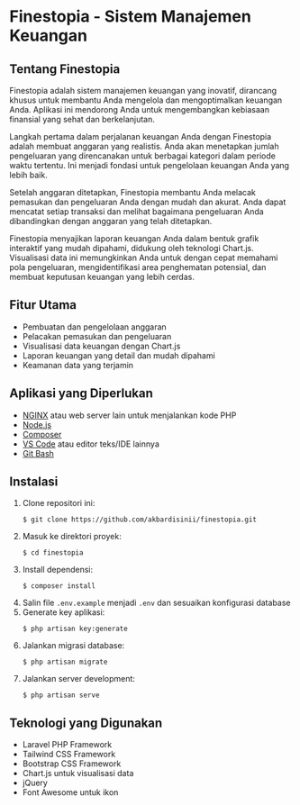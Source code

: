 # Finestopia - Sistem Manajemen Keuangan

## Tentang Finestopia

Finestopia adalah sistem manajemen keuangan yang inovatif, dirancang khusus untuk membantu Anda mengelola dan mengoptimalkan keuangan Anda. Aplikasi ini mendorong Anda untuk mengembangkan kebiasaan finansial yang sehat dan berkelanjutan.

Langkah pertama dalam perjalanan keuangan Anda dengan Finestopia adalah membuat anggaran yang realistis. Anda akan menetapkan jumlah pengeluaran yang direncanakan untuk berbagai kategori dalam periode waktu tertentu. Ini menjadi fondasi untuk pengelolaan keuangan Anda yang lebih baik.

Setelah anggaran ditetapkan, Finestopia membantu Anda melacak pemasukan dan pengeluaran Anda dengan mudah dan akurat. Anda dapat mencatat setiap transaksi dan melihat bagaimana pengeluaran Anda dibandingkan dengan anggaran yang telah ditetapkan.

Finestopia menyajikan laporan keuangan Anda dalam bentuk grafik interaktif yang mudah dipahami, didukung oleh teknologi Chart.js. Visualisasi data ini memungkinkan Anda untuk dengan cepat memahami pola pengeluaran, mengidentifikasi area penghematan potensial, dan membuat keputusan keuangan yang lebih cerdas.

## Fitur Utama

- Pembuatan dan pengelolaan anggaran
- Pelacakan pemasukan dan pengeluaran
- Visualisasi data keuangan dengan Chart.js
- Laporan keuangan yang detail dan mudah dipahami
- Keamanan data yang terjamin

## Aplikasi yang Diperlukan

- [NGINX](https://nginx.org/en/) atau web server lain untuk menjalankan kode PHP
- [Node.js](https://nodejs.org/)
- [Composer](https://getcomposer.org/)
- [VS Code](https://code.visualstudio.com/) atau editor teks/IDE lainnya
- [Git Bash](https://git-scm.com/downloads)

## Instalasi

1. Clone repositori ini:
   ```
   $ git clone https://github.com/akbardisinii/finestopia.git
   ```
2. Masuk ke direktori proyek:
   ```
   $ cd finestopia
   ```
3. Install dependensi:
   ```
   $ composer install
   ```
4. Salin file `.env.example` menjadi `.env` dan sesuaikan konfigurasi database
5. Generate key aplikasi:
   ```
   $ php artisan key:generate
   ```
6. Jalankan migrasi database:
   ```
   $ php artisan migrate
   ```
8. Jalankan server development:
   ```
   $ php artisan serve
   ```

## Teknologi yang Digunakan

- Laravel PHP Framework
- Tailwind CSS Framework
- Bootstrap CSS Framework
- Chart.js untuk visualisasi data
- jQuery
- Font Awesome untuk ikon
